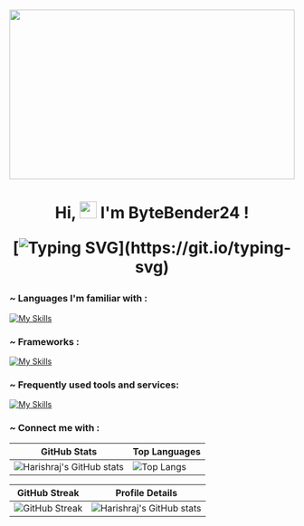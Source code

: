  #

<a align="center">
<img src="welcome.gif" width="100%" height="300px">
</a>

<h1 align="center">
  
Hi, <img src="https://raw.githubusercontent.com/aemmadi/aemmadi/master/wave.gif" alt="chan" width="30px" height="30px"> I'm ByteBender24 !

[![Typing SVG](https://readme-typing-svg.herokuapp.com?font=Fira+Code&pause=1000&center=true&vCenter=true&random=false&width=435&lines=Say+my+Name!;Harishraj+Selvakumar;You+are+goddamn+right!)](https://git.io/typing-svg)
</h1>

<h3 align="left"> ~ Languages I'm familiar with :</h3>

[![My Skills](https://skillicons.dev/icons?i=python,c,java,bash,html,css,js&theme=dark)](https://skillicons.dev)

<h3 align="left"> ~ Frameworks :</h3>

[![My Skills](https://skillicons.dev/icons?i=django,flask,bootstrap,sass,tailwind&theme=dark)](https://skillicons.dev)

<h3 align="left"> ~ Frequently used tools and services:</h3>

[![My Skills](https://skillicons.dev/icons?i=git,github,linux,mysql,postman,vscode&theme=dark)](https://skillicons.dev)

<h3 align="left"> ~ Connect me with :</h3>


| GitHub Stats                                                                                           | Top Languages                                                                                            |
|--------------------------------------------------------------------------------------------------------|----------------------------------------------------------------------------------------------------------|
| ![Harishraj's GitHub stats](https://github-readme-stats.vercel.app/api?username=ByteBender24&show_icons=true&theme=neon) | ![Top Langs](https://github-readme-stats.vercel.app/api/top-langs/?username=ByteBender24&layout=compact&theme=neon) |

| GitHub Streak                                                                                                  | Profile Details                                                                                               |
|---------------------------------------------------------------------------------------------------------------|---------------------------------------------------------------------------------------------------------------|
| ![GitHub Streak](https://streak-stats.demolab.com/?user=ByteBender24&theme=dark) | ![Harishraj's GitHub stats](http://github-profile-summary-cards.vercel.app/api/cards/profile-details?username=ByteBender24&theme=2077) |


